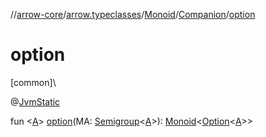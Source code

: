 //[arrow-core](../../../../index.md)/[arrow.typeclasses](../../index.md)/[Monoid](../index.md)/[Companion](index.md)/[option](option.md)

# option

[common]\

@[JvmStatic](https://kotlinlang.org/api/latest/jvm/stdlib/kotlin.jvm/-jvm-static/index.html)

fun &lt;[A](option.md)&gt; [option](option.md)(MA: [Semigroup](../../-semigroup/index.md)&lt;[A](option.md)&gt;): [Monoid](../index.md)&lt;[Option](../../../arrow.core/-option/index.md)&lt;[A](option.md)&gt;&gt;
